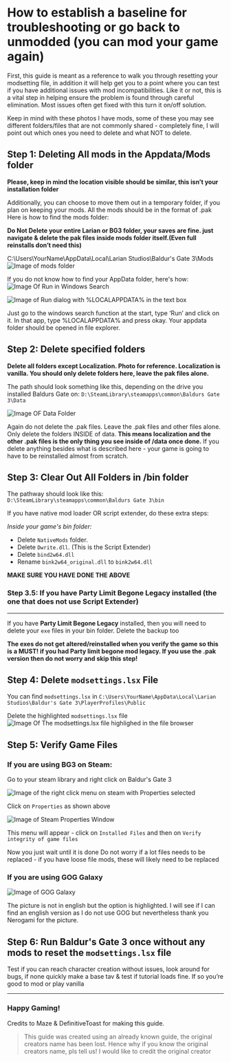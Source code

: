 # How to establish a baseline for troubleshooting or go back to unmodded (you can mod your game again)

First, this guide is meant as a reference to walk you through resetting your modsetting file, in addition it will help get you to a point where you can test if you have additional issues with mod incompatibilities. Like it or not, this is a vital step in helping ensure the problem is found through careful elimination.
Most issues often get fixed with this turn it on/off solution.

Keep in mind with these photos I have mods, some of these you may see different folders/files that are not commonly shared - completely fine, I will point out which ones you need to delete and what NOT to delete.

## Step 1: Deleting All mods in the Appdata/Mods folder

**Please, keep in mind the location visible should be similar, this isn’t your installation folder**

Additionally, you can choose to move them out in a temporary folder, if you plan on keeping your mods. All the mods should be in the format of .pak 
Here is how to find the mods folder:

**Do Not Delete your entire Larian or BG3 folder, your saves are fine.
just navigate & delete the pak files inside mods folder itself.(Even full reinstalls don’t need this)**

C:\Users\YourName\AppData\Local\Larian Studios\Baldur's Gate 3\Mods
![Image of mods folder](https://mazeguides.meowcat285.com/image7.png)

If you do not know how to find your AppData folder, here's how:
![Image Of Run in Windows Search](https://mazeguides.meowcat285.com/image9.png)

![Image of Run dialog with %LOCALAPPDATA% in the text box](https://mazeguides.meowcat285.com/image8.png)

Just go to the windows search function at the start, type ‘Run’ and click on it. In that app, type %LOCALAPPDATA% and press okay. Your appdata folder should be opened in file explorer. 

## Step 2: Delete specified folders

**Delete all folders except Localization. Photo for reference. Localization is vanilla.
You should only delete folders here, leave the pak files alone.**

The path should look something like this, depending on the drive you installed Baldurs Gate on: 
`D:\SteamLibrary\steamapps\common\Baldurs Gate 3\Data`

![Image OF Data Folder](https://mazeguides.meowcat285.com/image1.png)

Again do not delete the .pak files. Leave the .pak files and other files alone. Only delete the folders INSIDE of data. **This means localization and the other .pak files is the only thing you see inside of /data once done.** If you delete anything besides what is described here - your game is going to have to be reinstalled almost from scratch.

## Step 3: Clear Out All Folders in /bin folder

The pathway should look like this: `D:\SteamLibrary\steamapps\common\Baldurs Gate 3\bin`

If you have native mod loader OR script extender, do these extra steps:

*Inside your game's bin folder:*

- Delete `NativeMods` folder.
- Delete `Dwrite.dll`. (This is the Script Extender)
- Delete `bind2w64.dll`
- Rename `bink2w64_original.dll` to `bink2w64.dll`
  
**MAKE SURE YOU HAVE DONE THE ABOVE**

### Step 3.5: If you have Party Limit Begone Legacy installed (the one that does not use Script Extender)
---
If you have **Party Limit Begone Legacy** installed, then you will need to delete your `exe` files in your bin folder. Delete the backup too

**The exes do not get altered/reinstalled when you verify the game so this is a MUST! if you had Party limit begone mod legacy. If you use the .pak version then do not worry and skip this step!**

## Step 4: Delete `modsettings.lsx` File

You can find `modsettings.lsx` in `C:\Users\YourName\AppData\Local\Larian Studios\Baldur's Gate 3\PlayerProfiles\Public`

Delete the highlighted `modsettings.lsx` file
![Image Of The modsettings.lsx file highlighed in the file browser](https://mazeguides.meowcat285.com/image3.png)

## Step 5: Verify Game Files

### If you are using BG3 on Steam:
Go to your steam library and right click on Baldur's Gate 3

![Image of the right click menu on steam with Properties selected](https://mazeguides.meowcat285.com/image2.png)

Click on `Properties` as shown above

![Image of Steam Properties Window](https://mazeguides.meowcat285.com/image6.png)

This menu will appear - click on `Installed Files` and then on `Verify integrity of game files`

Now you just wait until it is done
Do not worry if a lot files needs to be replaced - if you have loose file mods, these will likely need to be replaced

### If you are using GOG Galaxy

![Image of GOG Galaxy](https://mazeguides.meowcat285.com/image4.png)

The picture is not in english but the option is highlighted. I will see if I can find an english version as I do not use GOG but nevertheless thank you Nerogami for the picture.

## Step 6: Run Baldur's Gate 3 once without any mods to reset the `modsettings.lsx` file

Test if you can reach character creation without issues, look around for bugs, if none quickly make a base tav & test if tutorial loads fine. If so you’re good to mod or play vanilla 

---

### Happy Gaming!

Credits to Maze & DefinitiveToast for making this guide.
> This guide was created using an already known guide, the original creators name has been lost. Hence why if you know the original creators name, pls tell us! I would like to credit the original creator